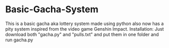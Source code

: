 # Basic-Gacha-System
This is a basic gacha aka lottery system made using python also now has a pity system inspired from the video game Genshin Impact.
Installation:
Just download both "gacha.py" and "pulls.txt" and put them in one folder and run gacha.py

